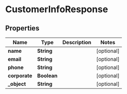 

# CustomerInfoResponse


## Properties

| Name | Type | Description | Notes |
|------------ | ------------- | ------------- | -------------|
|**name** | **String** |  |  [optional] |
|**email** | **String** |  |  [optional] |
|**phone** | **String** |  |  [optional] |
|**corporate** | **Boolean** |  |  [optional] |
|**_object** | **String** |  |  [optional] |



